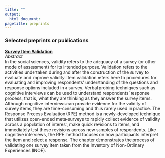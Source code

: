 ```yaml
---
title: ""
output:
  html_document:
pagetitle: preprints
---
```

### Selected preprints or publications

[**Survey Item Validation**](https://www.psyarxiv.com/k27w3/)  
*Abstract*  
In the social sciences, validity refers to the adequacy of a survey (or other mode of assessment) for its intended purpose. Validation refers to the activities undertaken during and after the construction of the survey to evaluate and improve validity. Item validation refers here to procedures for evaluating and improving respondents’ understanding of the questions and response options included in a survey. Verbal probing techniques such as cognitive interviews can be used to understand respondents’ response process, that is, what they are thinking as they answer the survey items. Although cognitive interviews can provide evidence for the validity of survey items, they are time-consuming and thus rarely used in practice. The Response Process Evaluation (RPE) method is a newly-developed technique that utilizes open-ended meta-surveys to rapidly collect evidence of validity across a population of interest, make quick revisions to items, and immediately test these revisions across new samples of respondents. Like cognitive interviews, the RPE method focuses on how participants interpret the item and select a response. The chapter demonstrates the process of validating one survey item taken from the Inventory of Non-Ordinary Experiences (INOE).